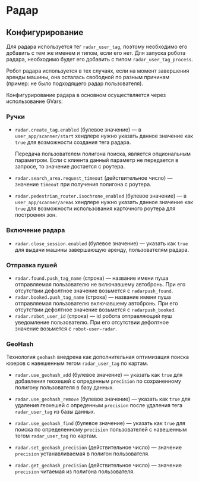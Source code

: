 # Радар

## Конфигурирование

Для радара используется тег `radar_user_tag`, поэтому необходимо его добавить с тем же именем и типом, если его нет.
Для запуска робота радара, необходимо будет его добавить с типом `radar_user_tag_process`.

Робот радара используется в тех случаях, если на момент завершения аренды машины, она осталась свободной по разным причинам (пример: не было подходящего радар пользователя).

Конфигурирование радара в основном осуществляется через использование GVars:

### Ручки

* `radar.create_tag.enabled` (булевое значение) &mdash; в `user_app/scanner/start` хендлере нужно указать данное значение как `true` для возможности создания тега радара.

    Передача пользователем полигона поиска, является опциональным параметром. Если с клиента данный параметр не передается в запросе, то значение достается с роутера.
* `radar.search_area.request_timeout` (действительное число) &mdash; значение `timeout` при получения полигона с роутера.

* `radar.pedestrian_router.isochrone_enabled` (булевое значение) &mdash; в `user_app/scanner/areas` хендлере нужно указать данное значение как `true` для возможности использования карточного роутера для построения зон.

### Включение радара

* `radar.close_session.enabled` (булевое значение) &mdash; указать как `true` для выдачи машины завершающую аренду, пользователям радара.

### Отправка пушей

* `radar.found.push_tag_name` (строка) &mdash; название имени пуша отправляемая пользователю не включавшему автобронь. При его отсутствии дефолтное значение возьмется с `radarpush_found`.
* `radar.booked.push_tag_name` (строка) &mdash; название имени пуша отправляемая пользователю включавшему автобронь. При его отсутствии дефолтное значение возьмется с `radarpush_booked`.
* `radar.robot_user_id` (строка) &mdash; id робота отправляющий пуш уведомление пользователю. При его отсутствии дефолтное значение возьмется с `robot-user-radar`.

### GeoHash

Технология `geohash` внедрена как дополнительная оптимизация поиска юзеров с навешенным тегом `radar_user_tag` по картам.

* `radar.use_geohash_add` (булевое значение) &mdash; указать как `true` для добавления геохешей с опреденным `precision` по сохраненному полигону пользователя в базу данных.
* `radar.use_geohash_remove` (булевое значение) &mdash; указать как `true` для удаления геохешей с опреденным `precision` после удаления тега `radar_user_tag` из базы данных.
* `radar.use_geohash_find` (булевое значение) &mdash; указать как `true` для поиска по определенному `precision` пользователей с навешенным тегом `radar_user_tag` по картам.

* `radar.set_geohash_precision` (действительное число) &mdash; значение `precision` устанавливаемая в полигон пользователя.
* `radar.get_geohash_precision` (действительное число) &mdash; значение `precision` читаемая из полигона пользователя.
